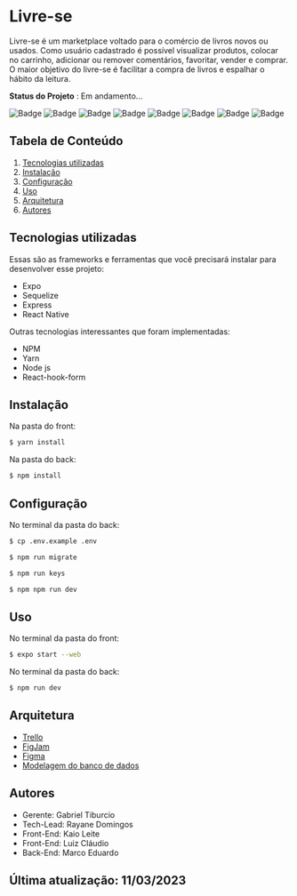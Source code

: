 # Livre-se 

Livre-se é um marketplace voltado para o comércio de livros novos ou usados. Como usuário cadastrado é possível visualizar produtos, colocar no carrinho, adicionar ou remover comentários, favoritar, vender e comprar. O maior objetivo do livre-se é facilitar a compra de livros e espalhar o hábito da leitura.
 
**Status do Projeto** : Em andamento...


![Badge](https://img.shields.io/badge/React_Native-20232A?style=for-the-badge&logo=react&logoColor=61DAFB)
![Badge](https://img.shields.io/badge/Expo-1B1F23?style=for-the-badge&logo=expo&logoColor=white)
![Badge](https://img.shields.io/badge/styled--components-DB7093?style=for-the-badge&logo=styled-components&logoColor=white)
![Badge](https://img.shields.io/badge/TypeScript-007ACC?style=for-the-badge&logo=typescript&logoColor=white)
![Badge](https://img.shields.io/badge/Node.js-43853D?style=for-the-badge&logo=node.js&logoColor=white)
![Badge](https://img.shields.io/badge/Express.js-000000?style=for-the-badge&logo=express&logoColor=white)
![Badge](https://img.shields.io/badge/SQLite-07405E?style=for-the-badge&logo=sqlite&logoColor=white)
![Badge](https://img.shields.io/badge/Sequelize-52B0E7?style=for-the-badge&logo=Sequelize&logoColor=white)


 
## Tabela de Conteúdo

 1. [Tecnologias utilizadas](#tecnologias-utilizadas)
 2. [Instalação](#instalação)
 3. [Configuração](#configuração)
 4. [Uso](#uso)
 5. [Arquitetura](#arquitetura)
 6. [Autores](#autores)
 
## Tecnologias utilizadas

Essas são as frameworks e ferramentas que você precisará instalar para desenvolver esse projeto:

 - Expo
 - Sequelize
 - Express
 - React Native

Outras tecnologias interessantes que foram implementadas:

 - NPM
 - Yarn
 - Node js
 - React-hook-form

## Instalação 

Na pasta do front:
``` bash
$ yarn install
```

Na pasta do back:
``` bash
$ npm install
```

## Configuração

No terminal da pasta do back:
``` bash
$ cp .env.example .env
```
``` bash
$ npm run migrate
```
``` bash
$ npm run keys
```
``` bash
$ npm npm run dev
```
 
## Uso

No terminal da pasta do front:
``` bash
$ expo start --web
```

No terminal da pasta do back:
``` bash
$ npm run dev
```

## Arquitetura

- [Trello](https://trello.com/b/LAfSRkuh/squad-4-tt-231)
- [FigJam](https://www.figma.com/file/6RNoRmZmuIwDczB7uD79V6/Squad-4---TT-23.1?node-id=0%3A1&t=voao4fkVDaZAU13M-0) 
- [Figma](https://www.figma.com/file/kxXU7wt1r7u61goqOLKp6L/Prototipagem---Squad-4-23.1?t=1OSRX2bav1AIqOZ9-0)
- [Modelagem do banco de dados](https://trello.com/1/cards/63fb60a8b6d1fb6416d3783d/attachments/6402899129c3237e888685a5/previews/6402899229c3237e888687b4/download/Modelagem_conceitual%281%29.png)

## Autores

- Gerente: Gabriel Tiburcio
- Tech-Lead: Rayane Domingos
- Front-End: Kaio Leite
- Front-End: Luiz Cláudio
- Back-End: Marco Eduardo 

## Última atualização: 11/03/2023





